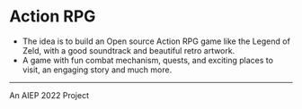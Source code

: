 # Action RPG

- The idea is to build an Open source Action RPG game like the Legend of Zeld, with a good
soundtrack and beautiful retro artwork.
- A game with fun combat mechanism, quests, and exciting places to visit, an
engaging story and much more. 

---
An AIEP 2022 Project 

